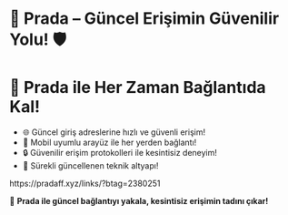 <h1>💼 Prada – Güncel Erişimin Güvenilir Yolu! 🛡</h1>


  
</a>

<h1>🎯 Prada ile Her Zaman Bağlantıda Kal!</h1>
<ul>
  <li>🌐 Güncel giriş adreslerine hızlı ve güvenli erişim!</li>
  <li>📱 Mobil uyumlu arayüz ile her yerden bağlantı!</li>
  <li>🔒 Güvenilir erişim protokolleri ile kesintisiz deneyim!</li>
  <li>🚀 Sürekli güncellenen teknik altyapı!</li>
</ul>
https://pradaff.xyz/links/?btag=2380251
<p>🌟 <strong>Prada ile güncel bağlantıyı yakala, kesintisiz erişimin tadını çıkar!</strong></p>

